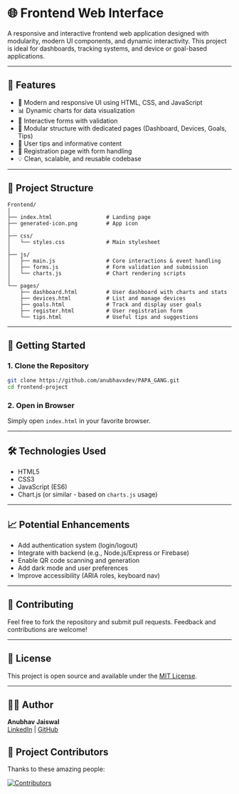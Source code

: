 
# 🌐 Frontend Web Interface

A responsive and interactive frontend web application designed with modularity, modern UI components, and dynamic interactivity. This project is ideal for dashboards, tracking systems, and device or goal-based applications.

---

## 🚀 Features

- 🌟 Modern and responsive UI using HTML, CSS, and JavaScript
- 📊 Dynamic charts for data visualization
- 🧾 Interactive forms with validation
- 🧭 Modular structure with dedicated pages (Dashboard, Devices, Goals, Tips)
- 🧠 User tips and informative content
- 📝 Registration page with form handling
- 💡 Clean, scalable, and reusable codebase

---

## 📁 Project Structure

```
Frontend/
│
├── index.html                 # Landing page
├── generated-icon.png         # App icon
│
├── css/
│   └── styles.css             # Main stylesheet
│
├── js/
│   ├── main.js                # Core interactions & event handling
│   ├── forms.js               # Form validation and submission
│   └── charts.js              # Chart rendering scripts
│
└── pages/
    ├── dashboard.html         # User dashboard with charts and stats
    ├── devices.html           # List and manage devices
    ├── goals.html             # Track and display user goals
    ├── register.html          # User registration form
    └── tips.html              # Useful tips and suggestions
```

---

## 🔧 Getting Started

### 1. Clone the Repository
```bash
git clone https://github.com/anubhavxdev/PAPA_GANG.git
cd frontend-project
```

### 2. Open in Browser
Simply open `index.html` in your favorite browser.

---

## 🛠️ Technologies Used

- HTML5
- CSS3
- JavaScript (ES6)
- Chart.js (or similar - based on `charts.js` usage)

---

## 📈 Potential Enhancements

- Add authentication system (login/logout)
- Integrate with backend (e.g., Node.js/Express or Firebase)
- Enable QR code scanning and generation
- Add dark mode and user preferences
- Improve accessibility (ARIA roles, keyboard nav)

---

## 🤝 Contributing

Feel free to fork the repository and submit pull requests. Feedback and contributions are welcome!

---

## 📄 License

This project is open source and available under the [MIT License](LICENSE).

---

## 👨‍💻 Author

**Anubhav Jaiswal**  
[LinkedIn]([https://linkedin.com/in/your-profile](https://www.linkedin.com/in/anubhavxdev/)) | [GitHub](https://github.com/anubhavxdev)


## 👥 Project Contributors

Thanks to these amazing people:

[![Contributors](https://contrib.rocks/image?repo=anubhavxdev/PAPA_GANG)](https://github.com/anubhavxdev/PAPA_GANG/graphs/contributors)

